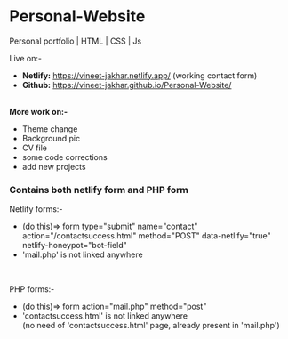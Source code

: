 <h1>Personal-Website</h1>

Personal portfolio | HTML | CSS | Js

Live on:-<br>
- <b>Netlify:</b> https://vineet-jakhar.netlify.app/ (working contact form)
- <b>Github:</b> https://vineet-jakhar.github.io/Personal-Website/
<br><br>

<b>More work on:-</b><br>
- Theme change
- Background pic
- CV file
- some code corrections
- add new projects


<h3>Contains both netlify form and PHP form</h3>

Netlify forms:-<br>
- (do this)=> form type="submit" name="contact"  action="/contactsuccess.html" method="POST" data-netlify="true" netlify-honeypot="bot-field"
- 'mail.php' is not linked anywhere



<br>

PHP forms:-<br>
- (do this)=> form   action="mail.php" method="post" 
- 'contactsuccess.html' is not linked anywhere<br>
(no need of 'contactsuccess.html' page, already present in 'mail.php')

